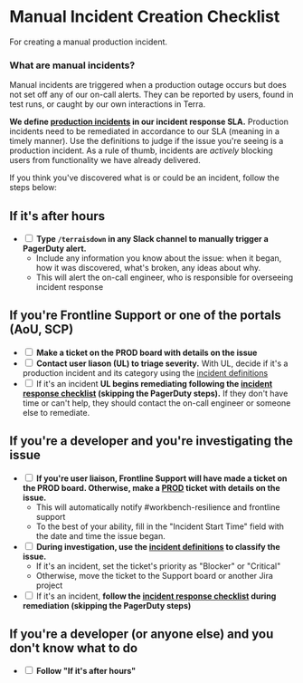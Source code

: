 # Manual Incident Creation Checklist

For creating a manual production incident.

### What are manual incidents?

Manual incidents are triggered when a production outage occurs but does not set off any of our on-call alerts.  They can be reported by users, found in test runs, or caught by our own interactions in Terra. 

**We define [production incidents](https://docs.google.com/spreadsheets/d/1Qcfve-nHlS0Udq31nZlfwBDjguhsJ8sxm0Q7RqfZM8o/edit#gid=1440345288) in our incident response SLA.**  Production incidents need to be remediated in accordance to our SLA (meaning in a timely manner).  Use the definitions to judge if the issue you're seeing is a production incident.  As a rule of thumb, incidents are _actively_ blocking users from functionality we have already delivered. 

If you think you've discovered what is or could be an incident, follow the steps below:

## If it's after hours
- <input type='checkbox'> **Type `/terraisdown` in any Slack channel to manually trigger a PagerDuty alert.**  
    - Include any information you know about the issue: when it began, how it was discovered, what's broken, any ideas about why.
    - This will alert the on-call engineer, who is responsible for overseeing incident response

## If you're Frontline Support or one of the portals (AoU, SCP)
- <input type='checkbox'> **Make a ticket on the PROD board with details on the issue**
- <input type='checkbox'> **Contact user liason (UL) to triage severity.**  With UL, decide if it's a production incident and its category using the [incident definitions](https://docs.google.com/spreadsheets/d/1Qcfve-nHlS0Udq31nZlfwBDjguhsJ8sxm0Q7RqfZM8o/edit#gid=1440345288) 
- <input type='checkbox'> If it's an incident **UL begins remediating following the [incident response checklist](https://broadinstitute.github.io/checklists.github.io/incident_response_checklist.html) (skipping the PagerDuty steps).** If they don't have time or can't help, they should contact the on-call engineer or someone else to remediate.

## If you're a developer and you're investigating the issue
- <input type='checkbox'> **If you're user liaison, Frontline Support will have made a ticket on the PROD board.  Otherwise, make a [PROD](https://broadworkbench.atlassian.net/secure/RapidBoard.jspa?rapidView=88&projectKey=PROD) ticket with details on the issue.**
	- This will automatically notify #workbench-resilience and frontline support
	- To the best of your ability, fill in the "Incident Start Time" field with the date and time the issue began.
- <input type='checkbox'> **During investigation, use the [incident definitions](https://docs.google.com/spreadsheets/d/1Qcfve-nHlS0Udq31nZlfwBDjguhsJ8sxm0Q7RqfZM8o/edit#gid=1440345288) to classify the issue.**
	- If it's an incident, set the ticket's priority as "Blocker" or "Critical"
	- Otherwise, move the ticket to the Support board or another Jira project
- <input type='checkbox'> If it's an incident, **follow the [incident response checklist](https://broadinstitute.github.io/checklists.github.io/incident_response_checklist.html) during remediation (skipping the PagerDuty steps)**

## If you're a developer (or anyone else) and you don't know what to do
- <input type='checkbox'> **Follow "If it's after hours"**

